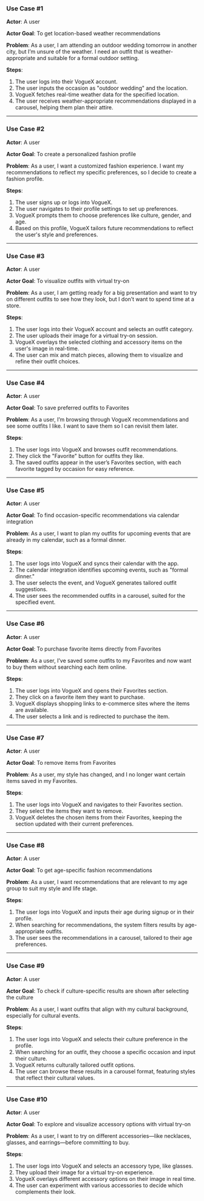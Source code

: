 

### Use Case #1

**Actor**: A user

**Actor Goal**: To get location-based weather recommendations

**Problem**: As a user, I am attending an outdoor wedding tomorrow in another city, but I’m unsure of the weather. I need an outfit that is weather-appropriate and suitable for a formal outdoor setting.

**Steps**:
1. The user logs into their VogueX account.
2. The user inputs the occasion as "outdoor wedding" and the location.
3. VogueX fetches real-time weather data for the specified location.
4. The user receives weather-appropriate recommendations displayed in a carousel, helping them plan their attire.

---

### Use Case #2

**Actor**: A user

**Actor Goal**: To create a personalized fashion profile

**Problem**: As a user, I want a customized fashion experience. I want my recommendations to reflect my specific preferences, so I decide to create a fashion profile.

**Steps**:
1. The user signs up or logs into VogueX.
2. The user navigates to their profile settings to set up preferences.
3. VogueX prompts them to choose preferences like culture, gender, and age.
4. Based on this profile, VogueX tailors future recommendations to reflect the user's style and preferences.

---

### Use Case #3

**Actor**: A user

**Actor Goal**: To visualize outfits with virtual try-on

**Problem**: As a user, I am getting ready for a big presentation and want to try on different outfits to see how they look, but I don’t want to spend time at a store.

**Steps**:
1. The user logs into their VogueX account and selects an outfit category.
2. The user uploads their image for a virtual try-on session.
3. VogueX overlays the selected clothing and accessory items on the user's image in real-time.
4. The user can mix and match pieces, allowing them to visualize and refine their outfit choices.

---

### Use Case #4

**Actor**: A user

**Actor Goal**: To save preferred outfits to Favorites

**Problem**: As a user, I’m browsing through VogueX recommendations and see some outfits I like. I want to save them so I can revisit them later.

**Steps**:
1. The user logs into VogueX and browses outfit recommendations.
2. They click the "Favorite" button for outfits they like.
3. The saved outfits appear in the user’s Favorites section, with each favorite tagged by occasion for easy reference.

---

### Use Case #5

**Actor**: A user

**Actor Goal**: To find occasion-specific recommendations via calendar integration

**Problem**: As a user, I want to plan my outfits for upcoming events that are already in my calendar, such as a formal dinner.

**Steps**:
1. The user logs into VogueX and syncs their calendar with the app.
2. The calendar integration identifies upcoming events, such as "formal dinner."
3. The user selects the event, and VogueX generates tailored outfit suggestions.
4. The user sees the recommended outfits in a carousel, suited for the specified event.

---

### Use Case #6

**Actor**: A user

**Actor Goal**: To purchase favorite items directly from Favorites

**Problem**: As a user, I’ve saved some outfits to my Favorites and now want to buy them without searching each item online.

**Steps**:
1. The user logs into VogueX and opens their Favorites section.
2. They click on a favorite item they want to purchase.
3. VogueX displays shopping links to e-commerce sites where the items are available.
4. The user selects a link and is redirected to purchase the item.

---

### Use Case #7

**Actor**: A user

**Actor Goal**: To remove items from Favorites

**Problem**: As a user, my style has changed, and I no longer want certain items saved in my Favorites.

**Steps**:
1. The user logs into VogueX and navigates to their Favorites section.
2. They select the items they want to remove.
3. VogueX deletes the chosen items from their Favorites, keeping the section updated with their current preferences.

---

### Use Case #8

**Actor**: A user

**Actor Goal**: To get age-specific fashion recommendations

**Problem**: As a user, I want recommendations that are relevant to my age group to suit my style and life stage.

**Steps**:
1. The user logs into VogueX and inputs their age during signup or in their profile.
2. When searching for recommendations, the system filters results by age-appropriate outfits.
3. The user sees the recommendations in a carousel, tailored to their age preferences.

---

### Use Case #9

**Actor**: A user

**Actor Goal**: To check if culture-specific results are shown after selecting the culture

**Problem**: As a user, I want outfits that align with my cultural background, especially for cultural events.

**Steps**:
1. The user logs into VogueX and selects their culture preference in the profile.
2. When searching for an outfit, they choose a specific occasion and input their culture.
3. VogueX returns culturally tailored outfit options.
4. The user can browse these results in a carousel format, featuring styles that reflect their cultural values.

---

### Use Case #10

**Actor**: A user

**Actor Goal**: To explore and visualize accessory options with virtual try-on

**Problem**: As a user, I want to try on different accessories—like necklaces, glasses, and earrings—before committing to buy.

**Steps**:
1. The user logs into VogueX and selects an accessory type, like glasses.
2. They upload their image for a virtual try-on experience.
3. VogueX overlays different accessory options on their image in real time.
4. The user can experiment with various accessories to decide which complements their look.
